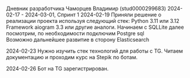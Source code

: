 Дневник разработчика Чаморцев Владимир (stud0000299683)
2024-02-17 - 2024-03-01, Спринт 1
2024-02-19
Приняли решение о реализации проекта используя следующий стек:
Python 3.11 или 3.12
Framework  aiogram 3.3 или другие аналоги. 
Начинаем с SQLLite далее посмотрим, по необходимости подключим Postgre sql  
Возможно дальнейшее развитие в сторону Elasticsearch


2024-02-23
Нужно изучить стек технологий для работы с TG. 
Читаем документацию и проходим курс на Stepik по ботам.

2024-02-26
Бот на TG зарегистрирован. 


